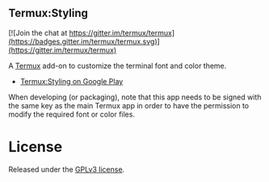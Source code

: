 Termux:Styling
--------------
[![Join the chat at https://gitter.im/termux/termux](https://badges.gitter.im/termux/termux.svg)](https://gitter.im/termux/termux)

A [Termux](https://termux.com/) add-on to customize the terminal font and color theme.

- [Termux:Styling on Google Play](https://play.google.com/store/apps/details?id=com.termux.styling)

When developing (or packaging), note that this app needs to be signed with the same key as the main Termux app in order to have the permission to modify the required font or color files.

License
=======
Released under the [GPLv3 license](http://www.gnu.org/licenses/gpl-3.0.en.html).

